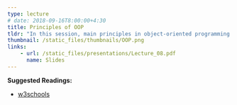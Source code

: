 ```yaml
---
type: lecture
# date: 2018-09-16T8:00:00+4:30
title: Principles of OOP
tldr: "In this session, main principles in object-oriented programming will be discussed."
thumbnail: /static_files/thumbnails/OOP.png
links: 
    - url: /static_files/presentations/Lecture_08.pdf
      name: Slides
---
```

**Suggested Readings:**
- [w3schools](https://www.w3schools.com/java/default.asp)


